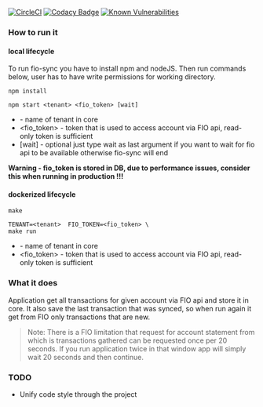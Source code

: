 [![CircleCI](https://circleci.com/gh/jancajthaml-openbank/fio-bco.svg?style=svg&circle-token=dca7fe834e3de7b35f226069ae4729e283ff1df5)](https://circleci.com/gh/jancajthaml-openbank/fio-bco) [![Codacy Badge](https://api.codacy.com/project/badge/Grade/c68588793efb4f0ca3b33b74d174fc8a)](https://www.codacy.com/app/jan-cajthaml/fio-bco?utm_source=github.com&amp;utm_medium=referral&amp;utm_content=jancajthaml/fio-bco&amp;utm_campaign=Badge_Grade) [![Known Vulnerabilities](https://snyk.io/test/github/jancajthaml-openbank/fio-bco/badge.svg)](https://snyk.io/test/github/jancajthaml-openbank/fio-bco)

### How to run it

#### local lifecycle

To run fio-sync you have to install npm and nodeJS. Then run commands below, user has to have write permissions for working directory.

```
npm install

npm start <tenant> <fio_token> [wait]
```

- <tenant> - name of tenant in core
- <fio_token> - token that is used to access account via FIO api, read-only token is sufficient
- [wait] - optional just type wait as last argument if you want to wait for fio api to be available otherwise fio-sync will end

**Warning - fio_token is stored in DB, due to performance issues, consider this when running in production !!!**
#### dockerized lifecycle

```
make

TENANT=<tenant>  FIO_TOKEN=<fio_token> \
make run
```

- <tenant> - name of tenant in core
- <fio_token> - token that is used to access account via FIO api, read-only token is sufficient

### What it does

Application get all transactions for given account via FIO api and store it in core. It also save the last
transaction that was synced, so when run again it get from FIO only transactions that are new.

> Note: There is a FIO limitation that request for account statement from which is transactions gathered can be requested
once per 20 seconds. If you run application twice in that window app will simply wait 20 seconds and then continue.

### TODO

* Unify code style through the project
